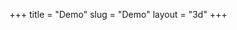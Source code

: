 +++
title = "Demo"
slug = "Demo"
layout = "3d"
+++

<script defer language="javascript" type="text/javascript"  src="{{ "js/lib/gl-matrix-min.js" | urlize | relURL }}"></script>
<script defer language="javascript" type="text/javascript"  src="{{ "js/lib/jszip.min.js" | urlize | relURL }}"></script>
<script defer language="javascript" type="text/javascript"  src="{{ "js/lib/core.min.js" | urlize | relURL }}"></script>
<script defer language="javascript" type="text/javascript"  src="{{ "js/lib/geom.min.js" | urlize | relURL }}"></script>
<script defer language="javascript" type="text/javascript"  src="{{ "js/lib/stroke.min.js" | urlize | relURL }}"></script>
<script defer language="javascript" type="text/javascript"  src="{{ "js/lib/batik-svgpathparser.min.js" | urlize | relURL }}"></script>
<script defer language="javascript" type="text/javascript"  src="{{ "js/lib/jsXmlSaxParser.min.js" | urlize | relURL }}"></script>
<script defer language="javascript" type="text/javascript"  src="{{ "js/lib/triangulator.min.js" | urlize | relURL }}"></script>
<script defer language="javascript" type="text/javascript"  src="{{ "js/lib/viewmodel.min.js" | urlize | relURL }}"></script>
<script defer language="javascript" type="text/javascript"  src="{{ "js/lib/viewhome.min.js" | urlize | relURL }}"></script>
